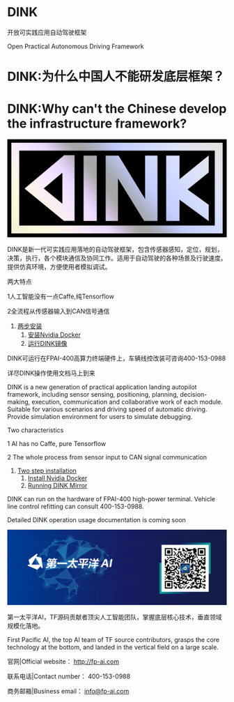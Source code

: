 # DINK

开放可实践应用自动驾驶框架

Open Practical Autonomous Driving Framework

# DINK:为什么中国人不能研发底层框架？

# DINK:Why can't the Chinese develop the infrastructure framework?


![DINK](img/dink.jpg)


DINK是新一代可实践应用落地的自动驾驶框架，包含传感器感知，定位，规划，决策，执行，各个模块通信及协同工作。适用于自动驾驶的各种场景及行驶速度。提供仿真环境，方便使用者模拟调试。

两大特点

1人工智能没有一点Caffe,纯Tensorflow

2全流程从传感器输入到CAN信号通信

1. [两步安装](https://github.com/FPAI/DINK/wiki/%E5%AE%89%E8%A3%85)
    1. [安装Nvidia Docker](https://github.com/FPAI/DINK/wiki/DINK%E5%AE%89%E8%A3%85)
    1. [运行DINK镜像]()




DINK可运行在FPAI-400高算力终端硬件上，车辆线控改装可咨询400-153-0988

详尽DINK操作使用文档马上到来


DINK is a new generation of practical application landing autopilot framework, including sensor sensing, positioning, planning, decision-making, execution, communication and collaborative work of each module. Suitable for various scenarios and driving speed of automatic driving. Provide simulation environment for users to simulate debugging.


Two characteristics

1 AI has no Caffe, pure Tensorflow

2 The whole process from sensor input to CAN signal communication


1. [Two step installation](https://github.com/FPAI/DINK/wiki/%E5%AE%89%E8%A3%85)
    1. [Install Nvidia Docker](https://github.com/FPAI/DINK/wiki/DINK%E5%AE%89%E8%A3%85)
    1. [Running DINK Mirror]()

DINK can run on the hardware of FPAI-400 high-power terminal. Vehicle line control refitting can consult 400-153-0988.

Detailed DINK operation usage documentation is coming soon



[![第一太平洋AI](img/fpai.png)](http://fp-ai.com)

第一太平洋AI，TF源码贡献者顶尖人工智能团队，掌握底层核心技术，垂直领域规模化落地。

First Pacific AI, the top AI team of TF source contributors, grasps the core technology at the bottom, and landed in the vertical field on a large scale.


官网|Official website： http://fp-ai.com

联系电话|Contact number： 400-153-0988

商务邮箱|Business email： info@fp-ai.com
